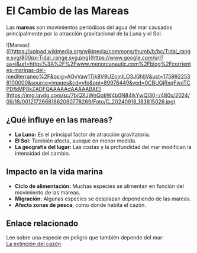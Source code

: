 #  El Cambio de las Mareas

Las **mareas** son movimientos periódicos del agua del mar causados principalmente por la atracción gravitacional de la Luna y el Sol.

![Mareas]([[https://upload.wikimedia.org/wikipedia/commons/thumb/b/bc/Tidal_range.svg/800px-Tidal_range.svg.png](https://www.google.com/url?sa=i&url=https%3A%2F%2Fwww.menorcanautic.com%2Fblog%2Fcorrientes-marinas-del-mediterraneo%2F&psig=AOvVaw1Tjk8V9UZojnILO3JGhIjV&ust=1759922538100000&source=images&cd=vfe&opi=89978449&ved=0CBUQjRxqFwoTCPDfkMP8kZADFQAAAAAdAAAAABAE](https://img.lavdg.com/sc/7bjQXJWnQqtjW4b0N84lkYwQl30=/480x/2024/09/18/00121726681862060778269/Foto/C_20240918_183815026.jpg)

##  ¿Qué influye en las mareas?

- **La Luna:** Es el principal factor de atracción gravitatoria.
- **El Sol:** También afecta, aunque en menor medida.
- **La geografía del lugar:** Las costas y la profundidad del mar modifican la intensidad del cambio.

##  Impacto en la vida marina

- **Ciclo de alimentación:** Muchas especies se alimentan en función del movimiento de las mareas.
- **Migración:** Algunas especies se desplazan dependiendo de las mareas.
- **Afecta zonas de pesca**, como donde habita el cazón.

##  Enlace relacionado

Lee sobre una especie en peligro que también depende del mar:  
 [La extinción del cazón](./cazon.md)
